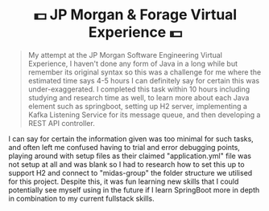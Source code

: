 <h1 align="center">
  💵 JP Morgan & Forage Virtual Experience 💵
</h1>

> My attempt at the JP Morgan Software Engineering Virtual Experience, I haven't done any form of Java in a long while but remember its original syntax so this was a challenge for me where the estimated time says 4-5 hours I can definitely say for certain this was under-exaggerated. I completed this task within 10 hours including studying and research time as well, to learn more about each Java element such as springboot, setting up H2 server, implementing a Kafka Listening Service for its message queue, and then developing a REST API controller.

I can say for certain the information given was too minimal for such tasks, and often left me confused having to trial and error debugging points, playing around with setup files as their claimed "application.yml" file was not setup at all and was blank so I had to research how to set this up to support H2 and connect to "midas-group" the folder structure we utilised for this project. Despite this, it was fun learning new skills that I could potentially see myself using in the future if I learn SpringBoot more in depth in combination to my current fullstack skills.

